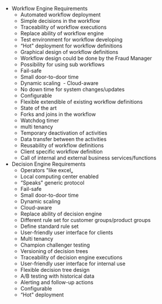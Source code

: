 * Workflow Engine Requirements
  - Automated workflow deployment 
  - Simple decisions in the workflow 
  - Traceability of workflow executions
  - Replace ability of workflow engine 
  - Test environment for workflow developing 
  - “Hot" deployment for workflow definitions 
  - Graphical design of workflow definitions 
  - Workflow design could be done by the Fraud Manager 
  - Possibility for using sub workflows 
  - Fail-safe 
  - Small door-to-door time  
  - Dynamic scaling 
  - Cloud-aware 
  - No down time for system changes/updates 
  - Configurable 
  - Flexible extendible of existing workflow definitions 
  - State of the art 
  - Forks and joins in the workflow 
  - Watchdog timer 
  - multi tenancy  
  - Temporary deactivation of activities 
  - Data transfer between the activities 
  - Reusability of workflow definitions 
  - Client specific workflow definition 
  - Call of internal and external business services/functions
 
* Decision Engine Requirements
  - Operators "like excel„ 
  - Local computing center enabled 
  - “Speaks" generic protocol 
  - Fail-safe 
  - Small door-to-door time 
  - Dynamic scaling 
  - Cloud-aware 
  - Replace ability of decision engine 
  - Different rule set for customer groups/product groups 
  - Define standard rule set 
  - User-friendly user interface for clients 
  - Multi tenancy  
  - Champion challenger testing 
  - Versioning of decision trees 
  - Traceability of decision engine executions 
  - User-friendly user interface for internal use 
  - Flexible decision tree design 
  - A/B testing with historical data 
  - Alerting and follow-up actions 
  - Configurable 
  - “Hot" deployment
